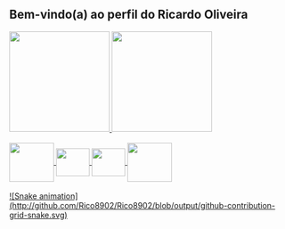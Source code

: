 ## Bem-vindo(a) ao perfil do Ricardo Oliveira
 
<div>
  <a href="https://github.com/Rico8902">
  <img height="180em" src="http://github-readme-stats.vercel.app/api?username=Rico8902&show_icons=true&theme=tokyonight&include_all_commits&count_private=true"/>
  <img height="180em" src="http://github-readme-stats.vercel.app/api/top-langs/?username=Rico8902&layout=compact&langs_count=6&theme=tokyonight"/>
</div> 
<div style="display: inline_block"><br> 
  <img align="center"  height="70" width="80"  src="https://cdn.jsdelivr.net/gh/devicons/devicon/icons/php/php-original.svg" />
   <img align="center" height="50" width="60" src="https://cdn.jsdelivr.net/gh/devicons/devicon/icons/html5/html5-original-wordmark.svg">
  <img align="center"  height="50" width="60" src="https://cdn.jsdelivr.net/gh/devicons/devicon/icons/css3/css3-original-wordmark.svg">
  <img  align="center"  height="70" width="80" src="https://cdn.jsdelivr.net/gh/devicons/devicon/icons/mysql/mysql-original-wordmark.svg">
 </div>  
  
  <br>
  <div>
    ![Snake animation](http://github.com/Rico8902/Rico8902/blob/output/github-contribution-grid-snake.svg)
  </div>  
